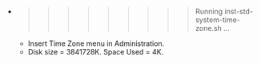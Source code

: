 * >>>>>>>>> Running inst-std-system-time-zone.sh ...
  * Insert Time Zone menu in Administration.
  * Disk size = 3841728K. Space Used = 4K.
